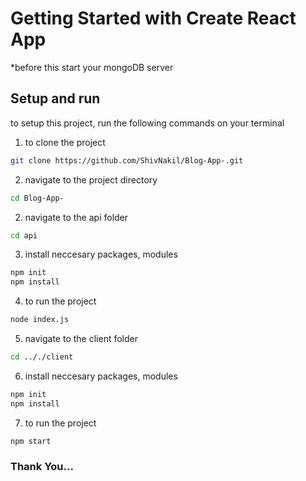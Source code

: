 # Getting Started with Create React App
*before this start your mongoDB server 
## Setup and run
to setup this project, run the following commands on your terminal

1. to clone the project
```bash
git clone https://github.com/ShivNakil/Blog-App-.git
```
2. navigate to the project directory
```bash
cd Blog-App-
```
2. navigate to the api folder
```bash
cd api
```
3. install neccesary packages, modules
```bash
npm init
npm install
```
4. to run the project
```bash
node index.js
```


5. navigate to the client folder
```bash
cd .././client
```
6. install neccesary packages, modules
```bash
npm init
npm install
```
7. to run the project
```bash
npm start
```
### Thank You...